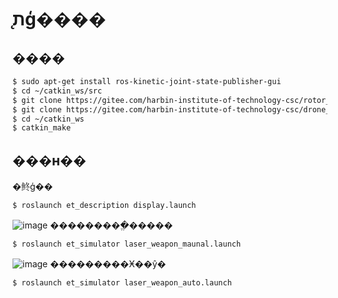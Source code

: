 # ת̨ģ����
## ����
```Bash
$ sudo apt-get install ros-kinetic-joint-state-publisher-gui
$ cd ~/catkin_ws/src
$ git clone https://gitee.com/harbin-institute-of-technology-csc/rotor_simulator.git
$ git clone https://gitee.com/harbin-institute-of-technology-csc/drone_simulator.git
$ cd ~/catkin_ws
$ catkin_make
```
## ���н��
�鿴ģ��
```Bash
$ roslaunch et_description display.launch
```
![image](https://gitee.com/harbin-institute-of-technology-csc/rotor_simulator/raw/master/rotor2_rviz.png)
���������ֱ�����
```Bash
$ roslaunch et_simulator laser_weapon_maunal.launch
```
![image](https://gitee.com/harbin-institute-of-technology-csc/rotor_simulator/raw/master/laser_weapon_manual.png)
���������Ӿ��ŷ�
```Bash
$ roslaunch et_simulator laser_weapon_auto.launch
```
